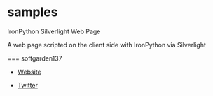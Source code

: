 samples
=======
IronPython Silverlight Web Page

A web page scripted on the client side with IronPython via Silverlight

===
softgarden137

- [Website](http://blog.goo.ne.jp/softgarden137)

- [Twitter](http://twitter.com/FutureWidgetLab)
